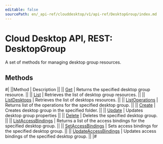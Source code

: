 ```yaml
---
editable: false
sourcePath: en/_api-ref/clouddesktop/v1/api-ref/DesktopGroup/index.md
---
```


# Cloud Desktop API, REST: DesktopGroup

A set of methods for managing desktop group resources.

## Methods

#|
||Method | Description ||
|| [Get](get.md) | Returns the specified desktop group resource. ||
|| [List](list.md) | Retrieves the list of desktop group resources. ||
|| [ListDesktops](listDesktops.md) | Retrieves the list of desktops resources. ||
|| [ListOperations](listOperations.md) | Returns list of the operations for the specified desktop group. ||
|| [Create](create.md) | Creates desktop group in the specified folder. ||
|| [Update](update.md) | Updates desktop group properties ||
|| [Delete](delete.md) | Deletes the specified desktop group. ||
|| [ListAccessBindings](listAccessBindings.md) | Returns a list of the access bindings for the specified desktop group. ||
|| [SetAccessBindings](setAccessBindings.md) | Sets access bindings for the specified desktop group. ||
|| [UpdateAccessBindings](updateAccessBindings.md) | Updates access bindings of the specified desktop group. ||
|#